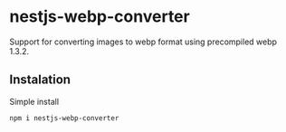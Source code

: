 # nestjs-webp-converter

Support for converting images to webp format using precompiled webp 1.3.2.

## Instalation

Simple install

```bash
npm i nestjs-webp-converter

```
